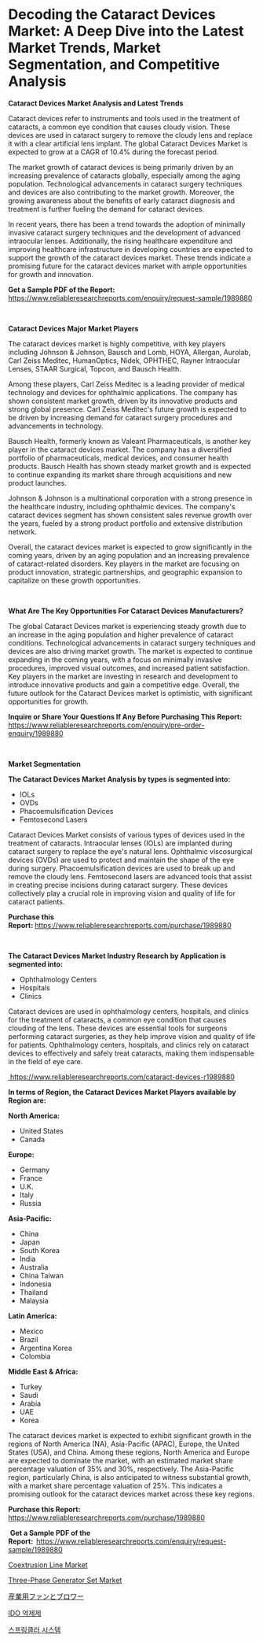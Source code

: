 <p><h1>Decoding the Cataract Devices Market: A Deep Dive into the Latest Market Trends, Market Segmentation, and Competitive Analysis</h1></p><p><strong>Cataract Devices Market Analysis and Latest Trends</strong></p>
<p><p>Cataract devices refer to instruments and tools used in the treatment of cataracts, a common eye condition that causes cloudy vision. These devices are used in cataract surgery to remove the cloudy lens and replace it with a clear artificial lens implant. The global Cataract Devices Market is expected to grow at a CAGR of 10.4% during the forecast period.</p><p>The market growth of cataract devices is being primarily driven by an increasing prevalence of cataracts globally, especially among the aging population. Technological advancements in cataract surgery techniques and devices are also contributing to the market growth. Moreover, the growing awareness about the benefits of early cataract diagnosis and treatment is further fueling the demand for cataract devices.</p><p>In recent years, there has been a trend towards the adoption of minimally invasive cataract surgery techniques and the development of advanced intraocular lenses. Additionally, the rising healthcare expenditure and improving healthcare infrastructure in developing countries are expected to support the growth of the cataract devices market. These trends indicate a promising future for the cataract devices market with ample opportunities for growth and innovation.</p></p>
<p><strong>Get a Sample PDF of the Report:&nbsp;</strong> <a href="https://www.reliableresearchreports.com/enquiry/request-sample/1989880">https://www.reliableresearchreports.com/enquiry/request-sample/1989880</a></p>
<p>&nbsp;</p>
<p><strong>Cataract Devices Major Market Players</strong></p>
<p><p>The cataract devices market is highly competitive, with key players including Johnson & Johnson, Bausch and Lomb, HOYA, Allergan, Aurolab, Carl Zeiss Meditec, HumanOptics, Nidek, OPHTHEC, Rayner Intraocular Lenses, STAAR Surgical, Topcon, and Bausch Health.</p><p>Among these players, Carl Zeiss Meditec is a leading provider of medical technology and devices for ophthalmic applications. The company has shown consistent market growth, driven by its innovative products and strong global presence. Carl Zeiss Meditec's future growth is expected to be driven by increasing demand for cataract surgery procedures and advancements in technology.</p><p>Bausch Health, formerly known as Valeant Pharmaceuticals, is another key player in the cataract devices market. The company has a diversified portfolio of pharmaceuticals, medical devices, and consumer health products. Bausch Health has shown steady market growth and is expected to continue expanding its market share through acquisitions and new product launches.</p><p>Johnson & Johnson is a multinational corporation with a strong presence in the healthcare industry, including ophthalmic devices. The company's cataract devices segment has shown consistent sales revenue growth over the years, fueled by a strong product portfolio and extensive distribution network.</p><p>Overall, the cataract devices market is expected to grow significantly in the coming years, driven by an aging population and an increasing prevalence of cataract-related disorders. Key players in the market are focusing on product innovation, strategic partnerships, and geographic expansion to capitalize on these growth opportunities.</p></p>
<p>&nbsp;</p>
<p><strong>What Are The Key Opportunities For Cataract Devices Manufacturers?</strong></p>
<p><p>The global Cataract Devices market is experiencing steady growth due to an increase in the aging population and higher prevalence of cataract conditions. Technological advancements in cataract surgery techniques and devices are also driving market growth. The market is expected to continue expanding in the coming years, with a focus on minimally invasive procedures, improved visual outcomes, and increased patient satisfaction. Key players in the market are investing in research and development to introduce innovative products and gain a competitive edge. Overall, the future outlook for the Cataract Devices market is optimistic, with significant opportunities for growth.</p></p>
<p><strong>Inquire or Share Your Questions If Any Before Purchasing This Report:</strong> <a href="https://www.reliableresearchreports.com/enquiry/pre-order-enquiry/1989880">https://www.reliableresearchreports.com/enquiry/pre-order-enquiry/1989880</a></p>
<p>&nbsp;</p>
<p><strong>Market Segmentation</strong></p>
<p><strong>The Cataract Devices Market Analysis by types is segmented into:</strong></p>
<p><ul><li>IOLs</li><li>OVDs</li><li>Phacoemulsification Devices</li><li>Femtosecond Lasers</li></ul></p>
<p><p>Cataract Devices Market consists of various types of devices used in the treatment of cataracts. Intraocular lenses (IOLs) are implanted during cataract surgery to replace the eye's natural lens. Ophthalmic viscosurgical devices (OVDs) are used to protect and maintain the shape of the eye during surgery. Phacoemulsification devices are used to break up and remove the cloudy lens. Femtosecond lasers are advanced tools that assist in creating precise incisions during cataract surgery. These devices collectively play a crucial role in improving vision and quality of life for cataract patients.</p></p>
<p><strong>Purchase this Report:&nbsp;</strong><a href="https://www.reliableresearchreports.com/purchase/1989880">https://www.reliableresearchreports.com/purchase/1989880</a></p>
<p>&nbsp;</p>
<p><strong>The Cataract Devices Market Industry Research by Application is segmented into:</strong></p>
<p><ul><li>Ophthalmology Centers</li><li>Hospitals</li><li>Clinics</li></ul></p>
<p><p>Cataract devices are used in ophthalmology centers, hospitals, and clinics for the treatment of cataracts, a common eye condition that causes clouding of the lens. These devices are essential tools for surgeons performing cataract surgeries, as they help improve vision and quality of life for patients. Ophthalmology centers, hospitals, and clinics rely on cataract devices to effectively and safely treat cataracts, making them indispensable in the field of eye care.</p></p>
<p><a href="https://www.reliableresearchreports.com/cataract-devices-r1989880">&nbsp;https://www.reliableresearchreports.com/cataract-devices-r1989880</a></p>
<p><strong>In terms of Region, the Cataract Devices Market Players available by Region are:</strong></p>
<p>
    <p> <strong> North America: </strong>
        <ul>
            <li>United States</li>
            <li>Canada</li>
        </ul>
        </p> 
    <p> <strong> Europe: </strong>
        <ul>
            <li>Germany</li>
            <li>France</li>
            <li>U.K.</li>
            <li>Italy</li>
            <li>Russia</li>
        </ul>
        </p> 
    <p> <strong> Asia-Pacific: </strong>
        <ul>
            <li>China</li>
            <li>Japan</li>
            <li>South Korea</li>
            <li>India</li>
            <li>Australia</li>
            <li>China Taiwan</li>
            <li>Indonesia</li>
            <li>Thailand</li>
            <li>Malaysia</li>
        </ul>
        </p> 
    <p> <strong> Latin America: </strong>
        <ul>
            <li>Mexico</li>
            <li>Brazil</li>
            <li>Argentina Korea</li>
            <li>Colombia</li>
        </ul>
        </p> 
    <p> <strong> Middle East & Africa: </strong>
        <ul>
            <li>Turkey</li>
            <li>Saudi</li>
            <li>Arabia</li>
            <li>UAE</li>
            <li>Korea</li>
        </ul>
    </p>
    </p>
<p><p>The cataract devices market is expected to exhibit significant growth in the regions of North America (NA), Asia-Pacific (APAC), Europe, the United States (USA), and China. Among these regions, North America and Europe are expected to dominate the market, with an estimated market share percentage valuation of 35% and 30%, respectively. The Asia-Pacific region, particularly China, is also anticipated to witness substantial growth, with a market share percentage valuation of 25%. This indicates a promising outlook for the cataract devices market across these key regions.</p></p>
<p><strong>Purchase this Report: </strong><a href="https://www.reliableresearchreports.com/purchase/1989880">https://www.reliableresearchreports.com/purchase/1989880</a></p>
<p>&nbsp;<strong>Get a Sample PDF of the Report:&nbsp;&nbsp;</strong><a href="https://www.reliableresearchreports.com/enquiry/request-sample/1989880">https://www.reliableresearchreports.com/enquiry/request-sample/1989880</a></p>
<p><strong></strong></p>
<p><p><a href="https://www.linkedin.com/pulse/coextrusion-line-market-furnishes-information-share-trends-vokre">Coextrusion Line Market</a></p><p><a href="https://www.linkedin.com/pulse/three-phase-generator-set-market-comprehensive-assessment-klhse">Three-Phase Generator Set Market</a></p><p><a href="https://medium.com/@abdulkoss2015/%E5%B7%A5%E6%A5%AD%E7%94%A8%E3%83%95%E3%82%A1%E3%83%B3%E3%81%8A%E3%82%88%E3%81%B3%E3%83%96%E3%83%AD%E3%83%AF%E3%83%BC%E5%B8%82%E5%A0%B4-2031%E5%B9%B4%E3%81%BE%E3%81%A7%E3%81%AE%E3%83%88%E3%83%AC%E3%83%B3%E3%83%89-%E4%BA%88%E6%B8%AC-%E7%AB%B6%E4%BA%89%E5%88%86%E6%9E%90-fc4c56766504">産業用ファンとブロワー</a></p><p><a href="https://medium.com/@christianwilderman2022/ido-%EC%96%B5%EC%A0%9C%EC%A0%9C-%EC%8B%9C%EC%9E%A5%EC%9D%80-%EC%8B%9C%EC%9E%A5-%EC%A0%90%EC%9C%A0%EC%9C%A8-%EC%8B%9C%EC%9E%A5-%ED%8A%B8%EB%A0%8C%EB%93%9C-%EB%B0%8F-%EC%8B%9C%EC%9E%A5-%EC%84%B1%EC%9E%A5%EC%97%90-%EB%8C%80%ED%95%9C-%EC%A0%95%EB%B3%B4%EB%A5%BC-%EC%A0%9C%EA%B3%B5%ED%95%A9%EB%8B%88%EB%8B%A4-a3b438769f87">IDO 억제제</a></p><p><a href="https://medium.com/@jaceykeebler/%EC%8A%A4%ED%94%84%EB%A7%81%ED%81%B4%EB%9F%AC-%EC%8B%9C%EC%8A%A4%ED%85%9C-%EC%8B%9C%EC%9E%A5%EC%9D%80-%EC%8B%9C%EC%9E%A5-%EC%A0%90%EC%9C%A0%EC%9C%A8-%EC%8B%9C%EC%9E%A5-%EB%8F%99%ED%96%A5-%EB%B0%8F-%EC%8B%9C%EC%9E%A5-%EC%84%B1%EC%9E%A5%EC%97%90-%EB%8C%80%ED%95%9C-%EC%A0%95%EB%B3%B4%EB%A5%BC-%EC%A0%9C%EA%B3%B5%ED%95%A9%EB%8B%88%EB%8B%A4-d99faefed8bf">스프링클러 시스템</a></p></p>